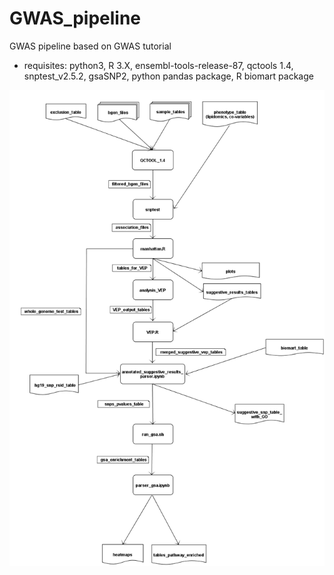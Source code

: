 # GWAS_pipeline

GWAS pipeline based on GWAS tutorial

- requisites: python3, R 3.X, ensembl-tools-release-87, qctools 1.4, snptest_v2.5.2, gsaSNP2, python pandas package, R biomart package


![Pipe](gwas_pipeline.png)
